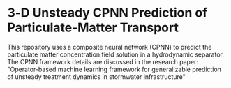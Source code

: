 # 3‑D Unsteady CPNN Prediction of Particulate‑Matter Transport  

This repository uses a composite neural network (CPNN) to predict the particulate matter concentration field solution in a hydrodynamic separator. The CPNN framework details are discussed in the research paper: 
"Operator-based machine learning framework for generalizable prediction of unsteady treatment dynamics in stormwater infrastructure"

